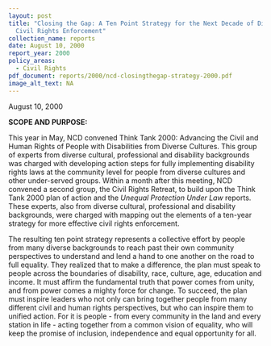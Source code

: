 ```yaml
---
layout: post
title: "Closing the Gap: A Ten Point Strategy for the Next Decade of Disability
  Civil Rights Enforcement"
collection_name: reports
date: August 10, 2000
report_year: 2000
policy_areas:
  - Civil Rights
pdf_document: reports/2000/ncd-closingthegap-strategy-2000.pdf
image_alt_text: NA
---
```

August 10, 2000

**S﻿COPE AND PURPOSE:**

This year in May, NCD convened Think Tank 2000: Advancing the Civil and Human Rights of People with Disabilities from Diverse Cultures. This group of experts from diverse cultural, professional and disability backgrounds was charged with developing action steps for fully implementing disability rights laws at the community level for people from diverse cultures and other under-served groups. Within a month after this meeting, NCD convened a second group, the Civil Rights Retreat, to build upon the Think Tank 2000 plan of action and the *Unequal Protection Under Law* reports. These experts, also from diverse cultural, professional and disability backgrounds, were charged with mapping out the elements of a ten-year strategy for more effective civil rights enforcement.

The resulting ten point strategy represents a collective effort by people from many diverse backgrounds to reach past their own community perspectives to understand and lend a hand to one another on the road to full equality. They realized that to make a difference, the plan must speak to people across the boundaries of disability, race, culture, age, education and income. It must affirm the fundamental truth that power comes from unity, and from power comes a mighty force for change. To succeed, the plan must inspire leaders who not only can bring together people from many different civil and human rights perspectives, but who can inspire them to unified action. For it is people - from every community in the land and every station in life - acting together from a common vision of equality, who will keep the promise of inclusion, independence and equal opportunity for all.
